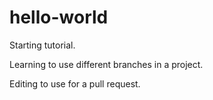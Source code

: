 # hello-world
Starting tutorial.

Learning to use different branches in a project.


Editing to use for a pull request.
